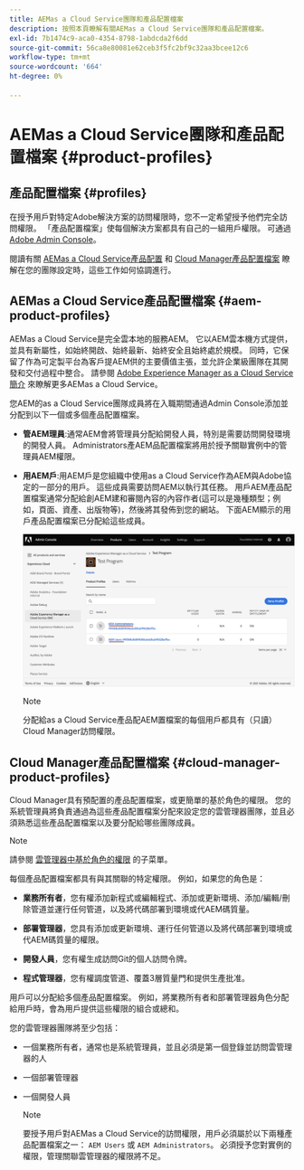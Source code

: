 ```yaml
---
title: AEMas a Cloud Service團隊和產品配置檔案
description: 按照本頁瞭解有關AEMas a Cloud Service團隊和產品配置檔案。
exl-id: 7b1474c9-aca0-4354-8798-1abdcda2f6dd
source-git-commit: 56ca8e80081e62ceb3f5fc2bf9c32aa3bcee12c6
workflow-type: tm+mt
source-wordcount: '664'
ht-degree: 0%

---
```


# AEMas a Cloud Service團隊和產品配置檔案 {#product-profiles}

## 產品配置檔案 {#profiles}

在授予用戶對特定Adobe解決方案的訪問權限時，您不一定希望授予他們完全訪問權限。 「產品配置檔案」使每個解決方案都具有自己的一組用戶權限。 可通過 [Adobe Admin Console](/help/onboarding/learn-concepts/admin-console.md)。

閱讀有關 [AEMas a Cloud Service產品配置](#aem-product-profiles) 和 [Cloud Manager產品配置檔案](#cloud-manager-product-profiles) 瞭解在您的團隊設定時，這些工作如何協調進行。

## AEMas a Cloud Service產品配置檔案 {#aem-product-profiles}

AEMas a Cloud Service是完全雲本地的服務AEM。 它以AEM雲本機方式提供，並具有新屬性，如始終開啟、始終最新、始終安全且始終處於規模。 同時，它保留了作為可定製平台為客戶提AEM供的主要價值主張，並允許企業級團隊在其開發和交付過程中整合。 請參閱 [Adobe Experience Manager as a Cloud Service簡介](https://experienceleague.adobe.com/docs/experience-manager-cloud-service/overview/introduction.html?lang=en) 來瞭解更多AEMas a Cloud Service。

您AEM的as a Cloud Service團隊成員將在入職期間通過Admin Console添加並分配到以下一個或多個產品配置檔案。

* **管AEM理員**:通常AEM會將管理員分配給開發人員，特別是需要訪問開發環境的開發人員。 Administrators產AEM品配置檔案將用於授予關聯實例中的管理員AEM權限。

* **用AEM戶**:用AEM戶是您組織中使用as a Cloud Service作為AEM與Adobe協定的一部分的用戶。 這些成員需要訪問AEM以執行其任務。 用戶AEM產品配置檔案通常分配給創AEM建和審閱內容的內容作者(這可以是幾種類型；例如，頁面、資產、出版物等)，然後將其發佈到您的網站。 下面AEM顯示的用戶產品配置檔案已分配給這些成員。

   ![](/help/onboarding/learn-concepts/assets/admin-console-profiles.png)

   >[!NOTE]
   >分配給as a Cloud Service產品配AEM置檔案的每個用戶都具有（只讀）Cloud Manager訪問權限。

## Cloud Manager產品配置檔案 {#cloud-manager-product-profiles}

Cloud Manager具有預配置的產品配置檔案，或更簡單的基於角色的權限。 您的系統管理員將負責通過為這些產品配置檔案分配來設定您的雲管理器團隊，並且必須熟悉這些產品配置檔案以及要分配給哪些團隊成員。
>[!NOTE]
>請參閱 [雲管理器中基於角色的權限](/help/onboarding/learn-concepts/cloud-manager-introduction.md##role-based-permissions) 的子菜單。

每個產品配置檔案都具有與其關聯的特定權限。 例如，如果您的角色是：

* **業務所有者**，您有權添加新程式或編輯程式、添加或更新環境、添加/編輯/刪除管道並運行任何管道，以及將代碼部署到環境或代AEM碼質量。

* **部署管理器**，您具有添加或更新環境、運行任何管道以及將代碼部署到環境或代AEM碼質量的權限。

* **開發人員**，您有權生成訪問Git的個人訪問令牌。

* **程式管理器**，您有權調度管道、覆蓋3層質量門和提供生產批准。

用戶可以分配給多個產品配置檔案。 例如，將業務所有者和部署管理器角色分配給用戶時，會為用戶提供這些權限的組合或總和。

您的雲管理器團隊將至少包括：

* 一個業務所有者，通常也是系統管理員，並且必須是第一個登錄並訪問雲管理器的人
* 一個部署管理器
* 一個開發人員

   >[!NOTE]
   >要授予用戶對AEMas a Cloud Service的訪問權限，用戶必須屬於以下兩種產品配置檔案之一： `AEM Users` 或 `AEM Administrators`。 必須授予您對實例的權限，管理關聯雲管理器的權限將不足。
